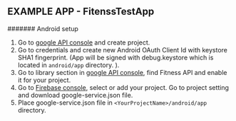 ## EXAMPLE APP - FitenssTestApp

####### Android setup

1. Go to [google API console](https://console.developers.google.com) and create project.
2. Go to credentials and create new Android OAuth Client Id with keystore SHA1 fingerprint. (App will be signed with debug.keystore which is located in `android/app` directory.
).
3. Go to library section in [google API console](https://console.developers.google.com), find Fitness API and enable it for your project.
4. Go to [Firebase console](https://console.firebase.google.com), select or add your project. Go to project setting and download google-service.json file.
5. Place  google-service.json file in `<YourProjectName>/android/app` directory.
